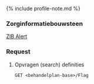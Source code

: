 {% include profile-note.md %}

### Zorginformatiebouwsteen

[ZIB Alert](https://zibs.nl/wiki/Alert-v3.2(2017NL))

### Request

1. Opvragen (search) definities

    `GET <behandelplan-base>/Flag`
